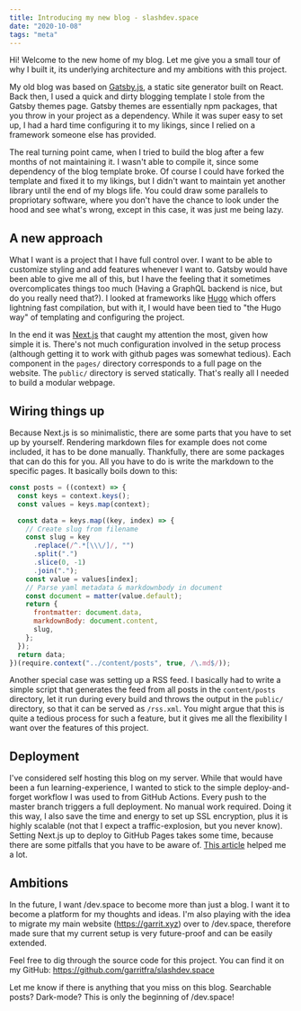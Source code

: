 ```yaml
---
title: Introducing my new blog - slashdev.space
date: "2020-10-08"
tags: "meta"
---
```


Hi! Welcome to the new home of my blog. Let me give you a small tour of why I built it, its underlying architecture and my ambitions with this project.

My old blog was based on [Gatsby.js](https://www.gatsbyjs.com/), a static site generator built on React. Back then, I used a quick and dirty blogging template I stole from the Gatsby themes page. Gatsby themes are essentially npm packages, that you throw in your project as a dependency. While it was super easy to set up, I had a hard time configuring it to my likings, since I relied on a framework someone else has provided.

The real turning point came, when I tried to build the blog after a few months of not maintaining it. I wasn't able to compile it, since some dependency of the blog template broke. Of course I could have forked the template and fixed it to my likings, but I didn't want to maintain yet another library until the end of my blogs life. You could draw some parallels to propriotary software, where you don't have the chance to look under the hood and see what's wrong, except in this case, it was just me being lazy.

## A new approach

What I want is a project that I have full control over. I want to be able to customize styling and add features whenever I want to. Gatsby would have been able to give me all of this, but I have the feeling that it sometimes overcomplicates things too much (Having a GraphQL backend is nice, but do you really need that?). I looked at frameworks like [Hugo](https://gohugo.io/) which offers lightning fast compilation, but with it, I would have been tied to "the Hugo way" of templating and configuring the project.

In the end it was [Next.js](https://nextjs.org/) that caught my attention the most, given how simple it is. There's not much configuration involved in the setup process (although getting it to work with github pages was somewhat tedious). Each component in the `pages/` directory corresponds to a full page on the website. The `public/` directory is served statically. That's really all I needed to build a modular webpage.

## Wiring things up

Because Next.js is so minimalistic, there are some parts that you have to set up by yourself. Rendering markdown files for example does not come included, it has to be done manually. Thankfully, there are some packages that can do this for you. All you have to do is write the markdown to the specific pages. It basically boils down to this:

```js
const posts = ((context) => {
  const keys = context.keys();
  const values = keys.map(context);

  const data = keys.map((key, index) => {
    // Create slug from filename
    const slug = key
      .replace(/^.*[\\\/]/, "")
      .split(".")
      .slice(0, -1)
      .join(".");
    const value = values[index];
    // Parse yaml metadata & markdownbody in document
    const document = matter(value.default);
    return {
      frontmatter: document.data,
      markdownBody: document.content,
      slug,
    };
  });
  return data;
})(require.context("../content/posts", true, /\.md$/));
```

Another special case was setting up a RSS feed. I basically had to write a simple script that generates the feed from all posts in the `content/posts` directory, let it run during every build and throws the output in the `public/` directory, so that it can be served as `/rss.xml`. You might argue that this is quite a tedious process for such a feature, but it gives me all the flexibility I want over the features of this project.

## Deployment

I've considered self hosting this blog on my server. While that would have been a fun learning-experience, I wanted to stick to the simple deploy-and-forget workflow I was used to from GitHub Actions. Every push to the master branch triggers a full deployment. No manual work required. Doing it this way, I also save the time and energy to set up SSL encryption, plus it is highly scalable (not that I expect a traffic-explosion, but you never know). Setting Next.js up to deploy to GitHub Pages takes some time, because there are some pitfalls that you have to be aware of. [This article](https://dev.to/jameswallis/deploying-a-next-js-app-to-github-pages-24pn) helped me a lot.

## Ambitions

In the future, I want /dev.space to become more than just a blog. I want it to become a platform for my thoughts and ideas. I'm also playing with the idea to migrate my main website (https://garrit.xyz) over to /dev.space, therefore made sure that my current setup is very future-proof and can be easily extended.

Feel free to dig through the source code for this project. You can find it on my GitHub: https://github.com/garritfra/slashdev.space

Let me know if there is anything that you miss on this blog. Searchable posts? Dark-mode? This is only the beginning of /dev.space!
